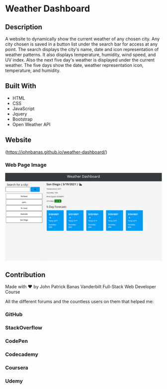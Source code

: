 # Weather Dashboard 

## Description
A website to dynamically show the current weather of any chosen city. Any city chosen is saved in a button list under the search bar for access at any point. The search displays the city's name, date and icon representation of weather patterns. It also displays temperature, humidity, wind speed, and UV index. Also the next five day's weather is displayed under the current weather. The five days show the date, weather representation icon, temperature, and humidity.
 

## Built With
* HTML
* CSS
* JavaScript
* Jquery
* Bootstrap
* Open Weather API

## Website

(https://johnbanas.github.io/weather-dashboard/)

### Web Page Image
![weather search application which displays current date and city weather conditions](./assets/images/Weather-Dashboard.png)

## Contribution
Made with :heart: by John Patrick Banas
Vanderbilt Full-Stack Web Developer Course

All the different forums and the countless users on them that helped me: 
### GitHub
### StackOverflow
### CodePen
### Codecademy
### Coursera
### Udemy